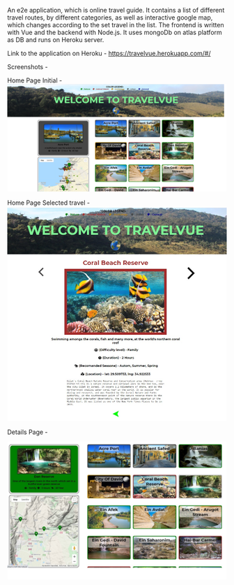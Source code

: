 An e2e application, which is online travel guide.
It contains a list of different travel routes, by different categories, as well as interactive google map, which changes according to the set travel in the list.
The frontend is written with Vue and the backend with Node.js. It uses mongoDb on atlas platform as DB and runs on Heroku server.

Link to the application on Heroku - 
https://travelvue.herokuapp.com/#/

Screenshots - 

Home Page Initial  -
![Home Page](/HomePage.png?raw=true?raw=true "Home Page")


Home Page Selected travel  -
![Home Page Selected](/HomeSelected.jpg?raw=true?raw=true "Home Page Selected")

Details Page  -

![Details Page](/DetailsPage.jpg?raw=true?raw=true "Details Page")

